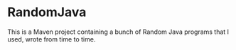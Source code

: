 # RandomJava
This is a Maven project containing a bunch of Random Java programs that I used, wrote from time to time.
